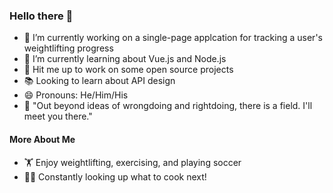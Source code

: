 ### Hello there 🐨
- 🔭 I’m currently working on a single-page applcation for tracking a user's weightlifting progress
- 🌱 I’m currently learning about Vue.js and Node.js
- 🤝 Hit me up to work on some open source projects
- 📚 Looking to learn about API design
- 😄 Pronouns: He/Him/His
- 📜 "Out beyond ideas of wrongdoing and rightdoing, there is a field. I'll meet you there."

#### More About Me
- 🏋️ Enjoy weightlifting, exercising, and playing soccer
- 👨‍🍳 Constantly looking up what to cook next!

<!--
**a-camarillo/a-camarillo** is a ✨ _special_ ✨ repository because its `README.md` (this file) appears on your GitHub profile.

Here are some ideas to get you started:

- 🔭 I’m currently working on ...
- 🌱 I’m currently learning ...
- 👯 I’m looking to collaborate on ...
- 🤔 I’m looking for help with ...
- 💬 Ask me about ...
- 📫 How to reach me: ...
- 😄 Pronouns: ...
- ⚡ Fun fact: ...
-->
